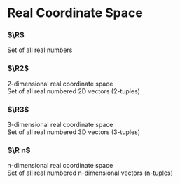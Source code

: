 # Real Coordinate Space

### $\R$

Set of all real numbers

### $\R2$

2-dimensional real coordinate space \
Set of all real numbered 2D vectors (2-tuples)

### $\R3$

3-dimensional real coordinate space \
Set of all real numbered 3D vectors (3-tuples)

### $\R n$

n-dimensional real coordinate space \
Set of all real numbered n-dimensional vectors (n-tuples)
